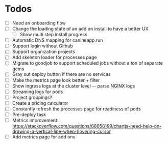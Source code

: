 # Todos
- [ ] Need an onboarding flow
- [ ] Change the loading state of an add on install to have a better UX
  - [ ] Show multi step install progress
- [ ] Automatic DNS mapping for canineapp.run
- [ ] Support login without Github
- [ ] Support organization projects
- [ ] Add skeleton loader for processes page
- [ ] Migrate to goodjob to support scheduled jobs without a ton of separate gems
- [ ] Gray out deploy button if there are no services
- [ ] Make the metrics page look better + filter
- [ ] Show ingress logs at the cluster level -- parse NGINX logs
- [ ] Streaming logs for pods
- [ ] Project groupings?
- [ ] Create a pricing calculator
- [ ] Constantly refresh the processes page for readiness of pods
- [ ] Pre-deploy task
- [ ] Metrics improvement: https://stackoverflow.com/questions/68058199/chartjs-need-help-on-drawing-a-vertical-line-when-hovering-cursor
- [ ] Add metrics page for add ons